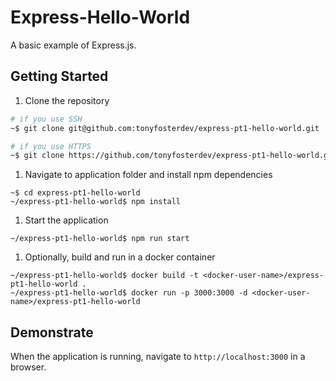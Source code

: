 # Express-Hello-World

A basic example of Express.js.

## Getting Started

1. Clone the repository
  ``` bash
  # if you use SSH
  ~$ git clone git@github.com:tonyfosterdev/express-pt1-hello-world.git
  ```
  ``` bash
  # if you use HTTPS
  ~$ git clone https://github.com/tonyfosterdev/express-pt1-hello-world.git
  ```
1. Navigate to application folder and install npm dependencies
  ```
  ~$ cd express-pt1-hello-world
  ~/express-pt1-hello-world$ npm install
  ```
1. Start the application
  ```
  ~/express-pt1-hello-world$ npm run start
  ```
1. Optionally, build and run in a docker container
  ```
  ~/express-pt1-hello-world$ docker build -t <docker-user-name>/express-pt1-hello-world .
  ~/express-pt1-hello-world$ docker run -p 3000:3000 -d <docker-user-name>/express-pt1-hello-world
  ```
## Demonstrate

When the application is running, navigate to `http://localhost:3000` in a browser.
